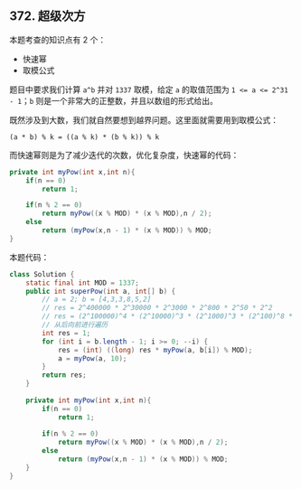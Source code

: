 ## 372. 超级次方
本题考查的知识点有 2 个：
- 快速幂
- 取模公式

题目中要求我们计算 `a^b` 并对 `1337` 取模，给定 `a` 的取值范围为 `1 <= a <= 2^31 - 1`；`b` 则是一个非常大的正整数，并且以数组的形式给出。

既然涉及到大数，我们就自然要想到越界问题。这里面就需要用到取模公式：
```text
(a * b) % k = ((a % k) * (b % k)) % k
```
而快速幂则是为了减少迭代的次数，优化复杂度，快速幂的代码：
```java
private int myPow(int x,int n){
    if(n == 0)
        return 1;

    if(n % 2 == 0)
        return myPow((x % MOD) * (x % MOD),n / 2);
    else
        return (myPow(x,n - 1) * (x % MOD)) % MOD;
}
```
本题代码：
```java
class Solution {
    static final int MOD = 1337;
    public int superPow(int a, int[] b) {
        // a = 2; b = [4,3,3,8,5,2]
        // res = 2^400000 * 2^30000 * 2^3000 * 2^800 * 2^50 * 2^2
        // res = (2^100000)^4 * (2^10000)^3 * (2^1000)^3 * (2^100)^8 * (2^10)^5 * (2^1)^2
        // 从后向前进行遍历
        int res = 1;
        for (int i = b.length - 1; i >= 0; --i) {
            res = (int) ((long) res * myPow(a, b[i]) % MOD);
            a = myPow(a, 10);
        }
        return res;
    }
    
    private int myPow(int x,int n){
        if(n == 0)
            return 1;
        
        if(n % 2 == 0)
            return myPow((x % MOD) * (x % MOD),n / 2);
        else
            return (myPow(x,n - 1) * (x % MOD)) % MOD;
    }
}
```







